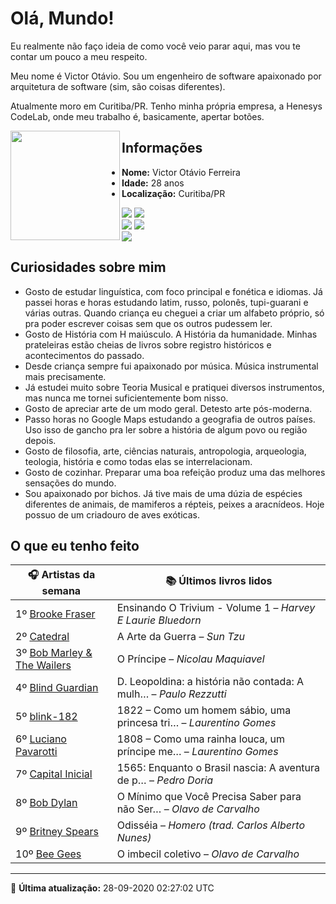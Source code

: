 # Olá, Mundo!

Eu realmente não faço ideia de como você veio parar aqui, mas vou te contar um pouco a meu respeito.

Meu nome é Victor Otávio. Sou um engenheiro de software apaixonado por arquitetura de software (sim, são coisas diferentes).

Atualmente moro em Curitiba/PR. Tenho minha própria empresa, a Henesys CodeLab, onde meu trabalho é, basicamente, apertar botões.

<img align="left" src="https://github.com/vctrtvfrrr/vctrtvfrrr/raw/master/octocat.png" alt="" width="175" />

## Informações

- **Nome:** Victor Otávio Ferreira
- **Idade:** 28 anos
- **Localização:** Curitiba/PR

[![](https://img.shields.io/badge/LinkedIn-victorotavio-blue)](https://www.linkedin.com/in/victorotavio/) [![](https://img.shields.io/badge/Twitter-@vctrtvfrrr-blue)](https://twitter.com/vctrtvfrrr)  
[![](https://img.shields.io/badge/GitHub-vctrtvfrrr-24292e)](https://github.com/vctrtvfrrr) [![](https://img.shields.io/badge/GitLab-vctrtvfrrr-ec5d16)](https://gitlab.com/vctrtvfrrr)  
[![](https://img.shields.io/badge/Email-victor@otavioferreira.com.br-red)](mailto:victor@otavioferreira.com.br)  

## Curiosidades sobre mim

-   Gosto de estudar linguística, com foco principal e fonética e idiomas. Já passei horas e horas estudando latim, russo, polonês, tupi-guarani e várias outras. Quando criança eu cheguei a criar um alfabeto próprio, só pra poder escrever coisas sem que os outros pudessem ler.
-   Gosto de História com H maiúsculo. A História da humanidade. Minhas prateleiras estão cheias de livros sobre registro históricos e acontecimentos do passado.
-   Desde criança sempre fui apaixonado por música. Música instrumental mais precisamente.
-   Já estudei muito sobre Teoria Musical e pratiquei diversos instrumentos, mas nunca me tornei suficientemente bom nisso.
-   Gosto de apreciar arte de um modo geral. Detesto arte pós-moderna.
-   Passo horas no Google Maps estudando a geografia de outros países. Uso isso de gancho pra ler sobre a história de algum povo ou região depois.
-   Gosto de filosofia, arte, ciências naturais, antropologia, arqueologia, teologia, história e como todas elas se interrelacionam.
-   Gosto de cozinhar. Preparar uma boa refeição produz uma das melhores sensações do mundo.
-   Sou apaixonado por bichos. Já tive mais de uma dúzia de espécies diferentes de animais, de mamiferos a répteis, peixes a aracnídeos. Hoje possuo de um criadouro de aves exóticas.


## O que eu tenho feito

|                               🎧 Artistas da semana                               |                      📚 Últimos livros lidos                      |
|-----------------------------------------------------------------------------------|-------------------------------------------------------------------|
| 1º [Brooke Fraser](https://www.last.fm/music/Brooke+Fraser)                       | Ensinando O Trivium - Volume 1	–	_Harvey E Laurie Bluedorn_         |
| 2º [Catedral](https://www.last.fm/music/Catedral)                                 | A Arte da Guerra	–	_Sun Tzu_                                        |
| 3º [Bob Marley & The Wailers](https://www.last.fm/music/Bob+Marley+&+The+Wailers) | O Príncipe	–	_Nicolau Maquiavel_                                    |
| 4º [Blind Guardian](https://www.last.fm/music/Blind+Guardian)                     | D. Leopoldina: a história não contada: A mulh…	–	_Paulo Rezzutti_   |
| 5º [blink-182](https://www.last.fm/music/blink-182)                               | 1822 – Como um homem sábio, uma princesa tri…	–	_Laurentino Gomes_  |
| 6º [Luciano Pavarotti](https://www.last.fm/music/Luciano+Pavarotti)               | 1808 – Como uma rainha louca, um príncipe me…	–	_Laurentino Gomes_  |
| 7º [Capital Inicial](https://www.last.fm/music/Capital+Inicial)                   | 1565: Enquanto o Brasil nascia: A aventura de p…	–	_Pedro Doria_    |
| 8º [Bob Dylan](https://www.last.fm/music/Bob+Dylan)                               | O Mínimo que Você Precisa Saber para não Ser…	–	_Olavo de Carvalho_ |
| 9º [Britney Spears](https://www.last.fm/music/Britney+Spears)                     | Odisséia	–	_Homero (trad. Carlos Alberto Nunes)_                    |
| 10º [Bee Gees](https://www.last.fm/music/Bee+Gees)                                | O imbecil coletivo	–	_Olavo de Carvalho_                            |


---

🚀 **Última atualização:** 28-09-2020 02:27:02 UTC
